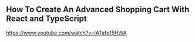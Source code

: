## How To Create An Advanced Shopping Cart With React and TypeScript
  https://www.youtube.com/watch?v=lATafp15HWA
